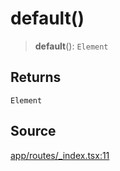# default()

> **default**(): `Element`

## Returns

`Element`

## Source

[app/routes/\_index.tsx:11](https://github.com/scryptids/jobsapp/blob/eafe9ac1fb1c2b1b6747cc174450697cbf17d598/www/app/routes/_index.tsx#L11)
